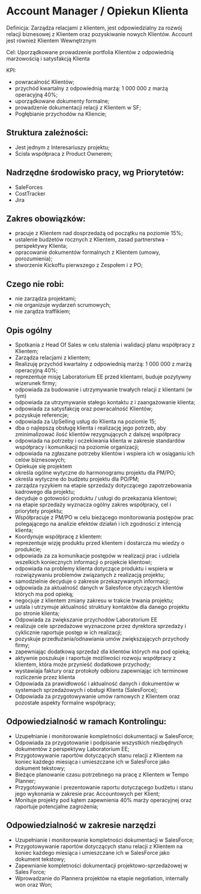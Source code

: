 # Account Manager / Opiekun Klienta

Definicja:  Zarządza relacjami z klientem, jest odpowiedzialny za rozwój relacji biznesowej z Klientem oraz pozyskiwanie nowych Klientów. Account jest również Klientem Wewnętrznym

Cel:  Uporządkowane prowadzenie portfolia Klientów z odpowiednią marżowością i satysfakcją Klienta

KPI:

* powracalność Klientów;
* przychód kwartalny z odpowiednią marżą: 1 000 000 z marżą operacyjną 40%;
* uporządkowane dokumenty formalne; 
* prowadzenie dokumentacji relacji z Klientem w SF; 
* Pogłębianie przychodów na Kliencie;

## Struktura zależności: 

* Jest jednym z Interesariuszy projektu; 
* Ścisła współpraca z Product Ownerem;

## Nadrzędne środowisko  pracy, wg Priorytetów: 

* SaleForces 
* CostTracker 
* Jira 

## Zakres obowiązków:

* pracuje z Klientem nad dosprzedażą od początku na poziomie 15%;
* ustalenie budżetów rocznych z Klientem, zasad partnerstwa - perspektywy Klienta;
* opracowanie dokumentów formalnych z Klientem (umowy, porozumienia);
* stworzenie Kickoffu pierwszego z Zespołem i z PO; 

## Czego nie robi: 

* nie zarządza projektami;
* nie organizuje wydarzeń scrumowych; 
* nie zarądza traffikiem;

## Opis ogólny 

* Spotkania z Head Of Sales w celu stalenia i walidacji planu współpracy z Klientem;
* Zarządza relacjami z klientem;
* Realizuję przychód kwartalny z odpowiednią marżą: 1 000 000 z marżą operacyjną 40%;
* reprezentuje misję Laboratorium EE przed klientami, buduje pozytywny wizerunek firmy;
* odpowiada za budowanie i utrzymywanie trwałych relacji z klientami (w tym)
 * odpowiada za utrzymywanie stałego kontaktu z i zaangażowanie klienta;
 * odpowiada za satysfakcję oraz powracalność Klientów;
 * pozyskuje referencje;
 * odpowiada za UpSelling usług do Klienta na poziomie 15;
* dba o najlepszą obsługę klienta i realizację jego potrzeb, aby zminimalizować ilość klientów rezygnujących z dalszej współpracy
 * odpowiada na potrzeby i oczekiwania klienta w zakresie standardów współpracy i komunikacji na poziomie organizacji;
 * odpowiada na zgłaszane potrzeby klientów i wspiera ich w osiąganiu ich celów biznesowych;
* Opiekuje się projektem
 * określa ogólne wytyczne do harmonogramu projektu dla PM/PO;
 * określa wytyczne do budżetu projektu dla PO/PM;
 * zarządza ryzykiem na etapie sprzedaży dotyczącego zapotrzebowania kadrowego dla projektu;
 * decyduje o gotowości produktu / usługi do przekazania klientowi;
 * na etapie sprzedaży wyznacza ogólny zakres współpracy, cel i priorytety projektu;
 * Współpracuje z PM/PO  w celu bieżącego monitorowania postępów prac polegającego na analizie efektów działań i ich zgodności z intencją klienta;
* Koordynuje współpracę z klientem:
 * reprezentuje wizję  produktu przed klientem i dostarcza mu wiedzy o produkcie;
 * odpowiada za za komunikacje postępów w realizacji prac i udziela wszelkich koniecznych informacji o projekcie klientowi;
 * odpowiada na problemy klienta dotyczące produktu i wspiera w rozwiązywaniu problemów związanych z realizacją projektu;
 * samodzielnie decyduje o zakresie przekazywanych informacji;
 *  odpowiada za aktualność danych w Salesforce otyczących klientów których ma pod opieką;
 *  negocjuje z klientem zmiany zakresu w trakcie trwania projektu;
 *  ustala i utrzymuje aktualność struktury kontaktów dla danego projektu po stronie klienta;
* Odpowiada za zwiększanie przychodów Laboratorium EE
 * realizuje cele sprzedażowe wyznaczone przez dyrektora sprzedaży i cyklicznie raportuje postęp w ich realizacji;
 * pozyskuje przedłużania/odnawiania umów zwiększających przychody firmy;
 * zapewniając dodatkową sprzedaż dla klientów których ma pod opieką;
 * aktywnie poszukuje i raportuje możliwości rozwoju współpracy z klientem, która może przynieść dodatkowe przychody;
 * wystawiaja faktury oraz protokoły odbioru zapewniając ich terminowe rozliczenie przez klienta
* Odpowiada za prawidłowość i aktualność danych i dokumentów w systemach sprzedażowych i obsługi Klienta (SalesForce);
* Odpowiada za przygotowywanie umów ramowych z Klientem oraz pozostałe aspekty formalne współpracy;

## Odpowiedzialność w ramach Kontrolingu:

* Uzupełnianie i monitorowanie kompletności dokumentacji w SalesForce;
* Odpowiada za przygotowanie i podpisanie wszystkich niezbędnych dokumentów z perspektywy Laboratorium EE;
* Przygotowywanie raportów dotyczących stanu relacji z Klientem na koniec każdego miesiąca i umieszczane ich w SalesForce jako dokument tekstowy;
* Bieżące planowanie czasu potrzebnego na pracę z Klientem w Tempo Planner;
* Przygotowywanie i prezentowanie raportu dotyczącego budżetu  i stanu jego wykonania w zakresie prac Accountowych per Klient;
* Monituje projekty pod kątem zapewnienia 40% marży operacyjnej oraz raportuje potencjalne zagrożenia;

## Odpowiedzialność w zakresie narzędzi

* Uzupełnianie i monitorowanie kompletności dokumentacji w SalesForce;
* Przygotowywanie raportów dotyczących stanu relacji z Klientem na koniec każdego miesiąca i umieszczane ich w SalesForce jako dokument tekstowy;
* Zapewnianie kompletności dokumentacji projektowo-sprzedażowej  w Sales Force;
* Wprowadzanie do Plannera projektów na etapie negotiation, internally won oraz Won;



